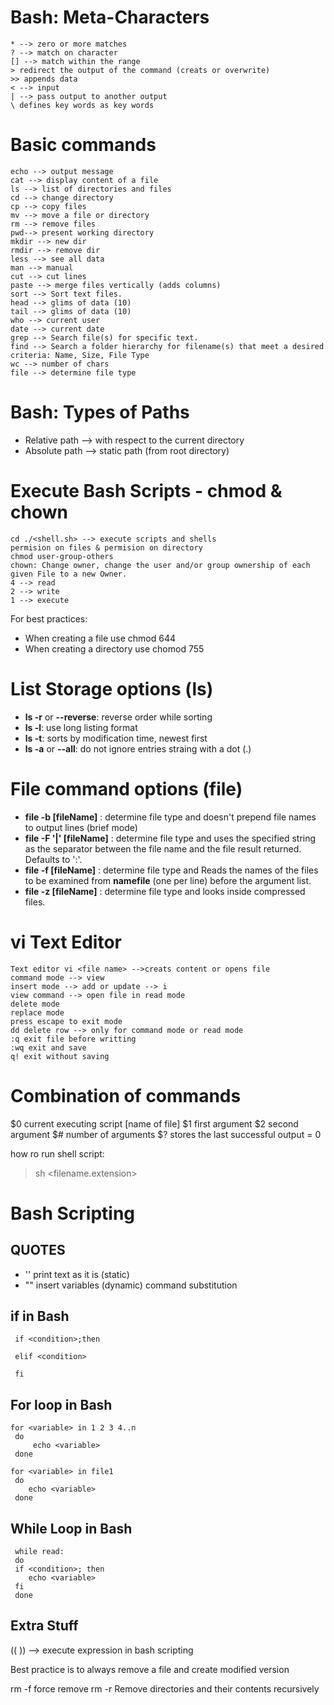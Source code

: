 ﻿# Bash: Meta-Characters
    * --> zero or more matches
	? --> match on character
	[] --> match within the range
	> redirect the output of the command (creats or overwrite)
	>> appends data
	< --> input
	| --> pass output to another output
	\ defines key words as key words

# Basic commands
    echo --> output message
	cat --> display content of a file
	ls --> list of directories and files
	cd --> change directory
	cp --> copy files 
	mv --> move a file or directory
	rm --> remove files
	pwd--> present working directory
	mkdir --> new dir
	rmdir --> remove dir
	less --> see all data
	man --> manual
	cut --> cut lines 
	paste --> merge files vertically (adds columns)
	sort --> Sort text files.
	head --> glims of data (10)
	tail --> glims of data (10)
	who --> current user
	date --> current date
	grep --> Search file(s) for specific text.
	find --> Search a folder hierarchy for filename(s) that meet a desired criteria: Name, Size, File Type
	wc --> number of chars
	file --> determine file type

# Bash: Types of Paths
 - Relative path --> with respect to the current directory
 - Absolute path --> static path (from root directory)

# Execute Bash Scripts - chmod & chown
    cd ./<shell.sh> --> execute scripts and shells
	permision on files & permision on directory
	chmod user-group-others
	chown: Change owner, change the user and/or group ownership of each given File to a new Owner.
	4 --> read
	2 --> write
	1 --> execute 
For best practices:
 - When creating a file use chmod 644
 - When creating a directory use
   chomod 755

# List Storage options (ls)

 - **ls -r** or **--reverse**: reverse order while sorting 
 - **ls -l**: use long listing format 
 -  **ls -t**: sorts by modification time, newest first 
 - **ls -a** or **--all**: do not ignore entries straing with a dot (.)

# File command options (file)

 - **file -b [fileName]** :  determine file type and doesn't prepend file names to output lines (brief mode)
 - **file -F '|' [fileName]** : determine file type and uses the specified string as the separator between the file name and the file result returned. Defaults to ':'.
 - **file -f [fileName]** : determine file type and Reads the names of the files to be examined from **namefile** (one per line) before the argument list.
 - **file -z [fileName]** : determine file type and looks inside compressed files.
# vi Text Editor
    Text editor vi <file name> -->creats content or opens file
	command mode --> view
	insert mode --> add or update --> i
	view command --> open file in read mode
	delete mode
	replace mode
	press escape to exit mode
	dd delete row --> only for command mode or read mode
	:q exit file before writting
	:wq exit and save
	q! exit without saving

# Combination of commands

$0 current executing script [name of file]
$1 first argument
$2 second argument
$# number of arguments
$? stores the last successful output = 0

 how ro run shell script:
> sh <filename.extension>

# Bash Scripting

## QUOTES

 - '' print text as it is (static)  
 - "" insert variables (dynamic) command substitution

## if in Bash

     if <condition>;then

	 elif <condition>

	 fi

 

## For loop in Bash

    for <variable> in 1 2 3 4..n
	 do
		 echo <variable>
	 done

	for <variable> in file1
	 do
		echo <variable>
	 done

## While Loop in Bash

     while read:
	 do
	 if <condition>; then
		echo <variable>
	 fi
	 done

## Extra Stuff

 ((  )) --> execute expression in bash scripting

 Best practice is to always remove a file and create modified version

 rm -f force remove
 rm -r Remove directories and their contents recursively
